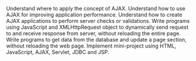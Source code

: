 Understand where to apply the concept of AJAX.
Understand how to use AJAX for improving application performance.
Understand how to create AJAX applications to perform server checks or validations.
Write programs using JavaScript and XMLHttpRequest object to dynamically send request to and receive response from server, without reloading the entire page.
Write programs to get data from the database and update a page section, without reloading the web page.
Implement mini-project using HTML, JavaScript, AJAX, Servlet, JDBC and JSP.